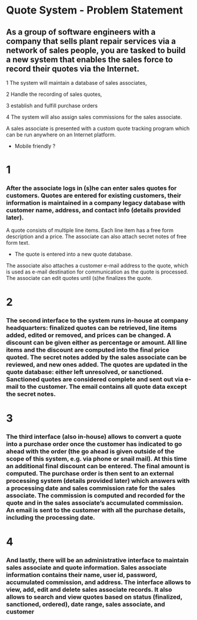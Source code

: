 
# Quote System - Problem Statement

 ## As a group of software engineers with a company that sells plant repair services via a network of sales people, you are tasked to build a new system that enables the sales force to record their quotes via the Internet.

 1 The system will maintain a database of sales associates, 
 
 2 Handle the recording of sales quotes,

 3 establish and fulfill purchase orders
 
 4 The system will also assign sales commissions for the sales associate.

A sales associate is presented with a custom quote tracking program which can be run anywhere on an Internet platform.
* Mobile friendly ?

# 1
 ### After the associate logs in (s)he can enter sales quotes for customers. Quotes are entered for existing customers, their information is maintained in a company legacy database with customer name, address, and contact info (details provided later). 
 
 A quote consists of multiple line items. Each line item has a free form description and a price. The associate can also attach secret notes of free form text. 
 
 * The quote is entered into a new quote database. 
 
 The associate also attaches a customer e-mail address to the quote, which is used as e-mail destination for communication as the quote is processed. The associate can edit quotes until (s)he finalizes the quote.


# 2
### The second interface to the system runs in-house at company headquarters: finalized quotes can be retrieved, line items added, edited or removed, and prices can be changed. A discount can be given either as percentage or amount. All line items and the discount are computed into the final price quoted. The secret notes added by the sales associate can be reviewed, and new ones added. The quotes are updated in the quote database: either left unresolved, or sanctioned. Sanctioned quotes are considered complete and sent out via e-mail to the customer. The email contains all quote data except the secret notes.

# 3
### The third interface (also in-house) allows to convert a quote into a purchase order once the customer has indicated to go ahead with the order (the go ahead is given outside of the scope of this system, e.g. via phone or snail mail). At this time an additional final discount can be entered. The final amount is computed. The purchase order is then sent to an external processing system (details provided later) which answers with a processing date and sales commission rate for the sales associate. The commission is computed and recorded for the quote and in the sales associate’s accumulated commission. An email is sent to the customer with all the purchase details, including the processing date.

# 4
### And lastly, there will be an administrative interface to maintain sales associate and quote information. Sales associate information contains their name, user id, password, accumulated commission, and address. The interface allows to view, add, edit and delete sales associate records. It also allows to search and view quotes based on status (finalized, sanctioned, ordered), date range, sales associate, and customer